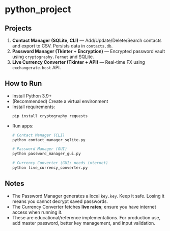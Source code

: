 # python_project

## Projects
1. **Contact Manager (SQLite, CLI)** — Add/Update/Delete/Search contacts and export to CSV. Persists data in `contacts.db`.
2. **Password Manager (Tkinter + Encryption)** — Encrypted password vault using `cryptography.Fernet` and SQLite.
3. **Live Currency Converter (Tkinter + API)** — Real-time FX using `exchangerate.host` API.

## How to Run
- Install Python 3.9+
- (Recommended) Create a virtual environment
- Install requirements:
  ```bash
  pip install cryptography requests
  ```
- Run apps:
  ```bash
  # Contact Manager (CLI)
  python contact_manager_sqlite.py

  # Password Manager (GUI)
  python password_manager_gui.py

  # Currency Converter (GUI; needs internet)
  python live_currency_converter.py
  ```

## Notes
- The Password Manager generates a local `key.key`. Keep it safe. Losing it means you cannot decrypt saved passwords.
- The Currency Converter fetches **live rates**; ensure you have internet access when running it.
- These are educational/reference implementations. For production use, add master password, better key management, and input validation.
